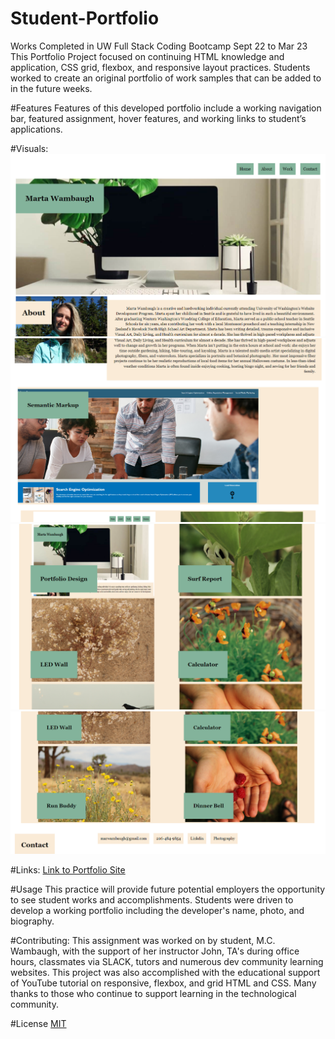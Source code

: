 # Student-Portfolio
Works Completed in UW Full Stack Coding Bootcamp Sept 22 to Mar 23
This Portfolio Project focused on continuing HTML knowledge and application, CSS grid, flexbox, and responsive layout practices. Students worked to create an original portfolio of work samples that can be added to in the future weeks.

#Features Features of this developed portfolio include a working navigation bar, featured assignment, hover features, and working links to student’s applications.

#Visuals:
![screenshot1](https://github.com/mwambaugh/student-portfolio/blob/eac483d7a9b202e66a59f066e8fcefdc082a3f6a/assets/Screenshot%202022-10-06%20150509.png)
![screenshot2](https://github.com/mwambaugh/student-portfolio/blob/eac483d7a9b202e66a59f066e8fcefdc082a3f6a/assets/Screenshot%202022-10-06%20150559.png)
![screenshot3](https://github.com/mwambaugh/student-portfolio/blob/eac483d7a9b202e66a59f066e8fcefdc082a3f6a/assets/Screenshot%202022-10-06%20150617.png)
![screenshot4](https://github.com/mwambaugh/student-portfolio/blob/eac483d7a9b202e66a59f066e8fcefdc082a3f6a/assets/Screenshot%202022-10-06%20151156.png)

#Links:
[Link to Portfolio Site](https://mwambaugh.github.io/student-portfolio/)

#Usage This practice will provide future potential employers the opportunity to see student works and accomplishments. Students were driven to develop a working portfolio including the developer's name, photo, and biography.

#Contributing: This assignment was worked on by student, M.C. Wambaugh, with the support of her instructor John, TA's during office hours, classmates via SLACK, tutors and numerous dev community learning websites. This project was also accomplished with the educational support of YouTube tutorial on responsive, flexbox, and grid HTML and CSS. Many thanks to those who continue to support learning in the technological community.


#License 
[MIT](https://choosealicense.com/licenses/mit/) 
